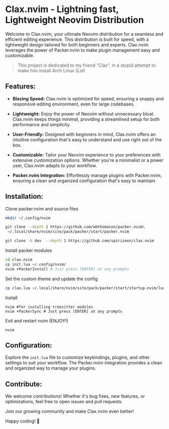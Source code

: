 # Clax.nvim - Lightning fast, Lightweight Neovim Distribution

Welcome to Clax.nvim, your ultimate Neovim distribution for a seamless and efficient editing experience. This distribution is built for speed, with a lightweight design tailored for both beginners and experts. Clax.nvim leverages the power of Packer.nvim to make plugin management easy and customizable.

> This project is dedicated to my friend "Clax", in a stupid attempt to make him install Arch Linux (Lol)
## Features:

- **Blazing Speed:** Clax.nvim is optimized for speed, ensuring a snappy and responsive editing environment, even for large codebases.
  
- **Lightweight:** Enjoy the power of Neovim without unnecessary bloat. Clax.nvim keeps things minimal, providing a streamlined setup for both performance and simplicity.

- **User-Friendly:** Designed with beginners in mind, Clax.nvim offers an intuitive configuration that's easy to understand and use right out of the box.

- **Customizable:** Tailor your Neovim experience to your preferences with extensive customization options. Whether you're a minimalist or a power user, Clax.nvim adapts to your workflow.

- **Packer.nvim Integration:** Effortlessly manage plugins with Packer.nvim, ensuring a clean and organized configuration that's easy to maintain.

## Installation:
Clone packer.nvim and source files
```bash
mkdir ~/.config/nvim

git clone --depth 1 https://github.com/wbthomason/packer.nvim\
 ~/.local/share/nvim/site/pack/packer/start/packer.nvim

git clone -b dev  --depth 1 https://github.com/spirizeon/clax.nvim
```
Install packer modules
```bash
cd clax.nvim
cp init.lua ~/.config/nvim/
nvim +PackerInstall # Just press [ENTER] at any prompts
``` 
Set the custom theme and update the config
```bash
cp clax.lua ~/.local/share/nvim/site/pack/packer/start/startup.nvim/lua/startup/themes/
```
Install 
```
nvim #for installing treesitter modules
nvim +PackerSync # Just press [ENTER] at any prompts
```

Exit and restart nvim (ENJOY!)
```
nvim
```

## Configuration:

Explore the `init.lua` file to customize keybindings, plugins, and other settings to suit your workflow. The Packer.nvim integration provides a clean and organized way to manage your plugins.

## Contribute:

We welcome contributions! Whether it's bug fixes, new features, or optimizations, feel free to open issues and pull requests.

Join our growing community and make Clax.nvim even better!

Happy coding! 🚀

